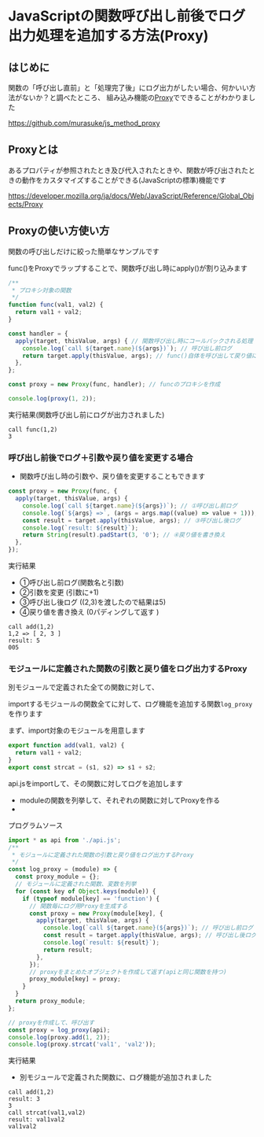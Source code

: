 # JavaScriptの関数呼び出し前後でログ出力処理を追加する方法(Proxy)

## はじめに

関数の「呼び出し直前」と「処理完了後」にログ出力がしたい場合、何かいい方法がないか？と調べたところ、
組み込み機能の[Proxy](https://developer.mozilla.org/ja/docs/Web/JavaScript/Reference/Global_Objects/Proxy)でできることがわかりました

https://github.com/murasuke/js_method_proxy

## Proxyとは

あるプロパティが参照されたとき及び代入されたときや、関数が呼び出されたときの動作をカスタマイズすることができる(JavaScriptの標準)機能です


https://developer.mozilla.org/ja/docs/Web/JavaScript/Reference/Global_Objects/Proxy



## Proxyの使い方使い方

関数の呼び出しだけに絞った簡単なサンプルです

func()をProxyでラップすることで、関数呼び出し時にapply()が割り込みます

```javascript
/**
 * プロキシ対象の関数
 */
function func(val1, val2) {
  return val1 + val2;
}

const handler = {
  apply(target, thisValue, args) { // 関数呼び出し時にコールバックされる処理
    console.log(`call ${target.name}(${args})`); // 呼び出し前ログ
    return target.apply(thisValue, args); // func()自体を呼び出して戻り値にする
  },
};

const proxy = new Proxy(func, handler); // funcのプロキシを作成

console.log(proxy(1, 2));

```

実行結果(関数呼び出し前にログが出力されました)
```
call func(1,2)
3
```


### 呼び出し前後でログ＋引数や戻り値を変更する場合

* 関数呼び出し時の引数や、戻り値を変更することもできます

```javascript
const proxy = new Proxy(func, {
  apply(target, thisValue, args) {
    console.log(`call ${target.name}(${args})`); // ①呼び出し前ログ
    console.log(`${args} =>`, (args = args.map((value) => value + 1))); // ②引数を変更
    const result = target.apply(thisValue, args); // ③呼び出し後ログ
    console.log(`result: ${result}`);
    return String(result).padStart(3, '0'); // ④戻り値を書き換え
  },
});
```

実行結果

* ①呼び出し前ログ(関数名と引数)
* ②引数を変更 (引数に+1)
* ③呼び出し後ログ ((2,3)を渡したので結果は5)
* ④戻り値を書き換え (0パディングして返す
)
```
call add(1,2)
1,2 => [ 2, 3 ]
result: 5
005
```

### モジュールに定義された関数の引数と戻り値をログ出力するProxy

別モジュールで定義された全ての関数に対して、

importするモジュールの関数全てに対して、ログ機能を追加する関数`log_proxy`を作ります

まず、import対象のモジュールを用意します
```javascript:api.js
export function add(val1, val2) {
  return val1 + val2;
}
export const strcat = (s1, s2) => s1 + s2;
```

api.jsをimportして、その関数に対してログを追加します

* moduleの関数を列挙して、それぞれの関数に対してProxyを作る
*


プログラムソース
```javascript
import * as api from './api.js';
/**
 * モジュールに定義された関数の引数と戻り値をログ出力するProxy
 */
const log_proxy = (module) => {
  const proxy_module = {};
  // モジュールに定義された関数、変数を列挙
  for (const key of Object.keys(module)) {
    if (typeof module[key] == 'function') {
      // 関数毎にログ用Proxyを生成する
      const proxy = new Proxy(module[key], {
        apply(target, thisValue, args) {
          console.log(`call ${target.name}(${args})`); // 呼び出し前ログ
          const result = target.apply(thisValue, args); // 呼び出し後ログ
          console.log(`result: ${result}`);
          return result;
        },
      });
      // proxyをまとめたオブジェクトを作成して返す(apiと同じ関数を持つ)
      proxy_module[key] = proxy;
    }
  }
  return proxy_module;
};

// proxyを作成して、呼び出す
const proxy = log_proxy(api);
console.log(proxy.add(1, 2));
console.log(proxy.strcat('val1', 'val2'));

```

実行結果

* 別モジュールで定義された関数に、ログ機能が追加されました
```
call add(1,2)
result: 3
3
call strcat(val1,val2)
result: val1val2
val1val2
```
